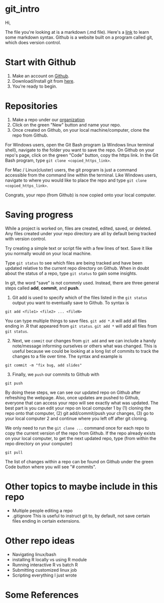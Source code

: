 # git_intro

Hi,

The file you're looking at is a markdown (.md file). Here's a [link](https://github.com/adam-p/markdown-here/wiki/Markdown-Cheatsheet) to learn some markdown syntax. Github is a website built on a program called git, which does version control.

# Start with Github

1. Make an account on [Github](https://github.com).
2. Download/Install git from [here](https://git-scm.com/downloads).
3. You're ready to begin.

# Repositories

1. Make a repo under our [organization](https://github.com/FHBiostat-Postdocs)
2. Click on the green "New" button and name your repo.
3. Once created on Github, on your local machine/computer, clone the repo from Github. 

  For Windows users, open the Git Bash program (a Windows linux terminal shell), navigate to the folder you want to save the repo. On Github on your repo's page, click on the green "Code" button, copy the https link. In the Git Bash program, type `git clone <copied_https_link>`.

For Mac / Linux(cluster) users, the git program is just a command accessible from the command line within the terminal. Like Windows users, navigate to where you would like to place the repo and type `git clone <copied_https_link>`. 

Congrats, your repo (from Github) is now copied onto your local computer.

# Saving progress

While a project is worked on, files are created, edited, saved, or deleted. Any files created under your repo directory are all by default being tracked with version control.

Try creating a simple text or script file with a few lines of text. Save it like you normally would on your local machine. 

Type `git status` to see which files are being tracked and have been updated relative to the current repo directory on Github. When in doubt about the status of a repo, type `git status` to gain some insights. 

In git, the word "save" is not commnly used. Instead, there are three general steps called **add**, **commit**, and **push**. 

1. Git add is used to specify which of the files listed in the `git status` output you want to eventually save to Github. To syntax is 

```
git add <file1> <file2> ... <fileN>
```

You can type multiple things to save files. `git add *.R` will add all files ending in .R that appeared from `git status`. `git add *` will add all files from `git status`.

2. Next, we `commit` our changes from `git add` and we can include a handy note/message informing ourselves or others what was changed. This is useful because we could be looking at a long list of commits to track the changes to a file over time. The syntax and example is 

```
git commit -m "fix bug, add slides"
```

3. Finally, we `push` our commits to Github with

```
git push
```

By doing these steps, we can see our updated repo on Github after refreshing the webpage. Also, once updates are pushed to Github, everyone that can access your repo will see exactly what was updated. The best part is you can edit your repo on local computer 1 by (1) cloning the repo onto that computer, (2) git add/commit/push your changes, (3) go to your local computer 2 and continue where you left off after git cloning.

We only need to run the `git clone ...` command once for each repo to copy the current version of the repo from Github. If the repo already exists on your local computer, to get the next updated repo, type (from within the repo directory on your computer)

```
git pull
```

The list of changes within a repo can be found on Github under the green Code button where you will see "# commits".

# Other topics to maybe include in this repo

* Multiple people editing a repo
* .gitignore This is useful to instruct git to, by default, not save certain files ending in certain extensions.

# Other repo ideas

* Navigating linux/bash
* installing R locally vs using R module
* Running interactive R vs batch R
* Submitting customized linux job
* Scripting everything I just wrote

# Some References



